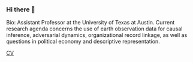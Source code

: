 ### Hi there 👋

<!--
**cjerzak/cjerzak** is a ✨ _special_ ✨ repository because its `README.md` (this file) appears on your GitHub profile.
-->

Bio: Assistant Professor at the University of Texas at Austin. Current research agenda concerns the use of earth observation data for causal inference, adversarial dynamics, organizational record linkage, as well as questions in political economy and descriptive representation. 

[CV](https://connorjerzak.com/bio-cv/)
